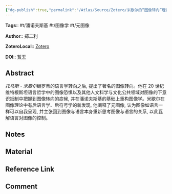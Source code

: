 ```yaml
---
{"dg-publish":true,"permalink":"/Atlas/Source/Zotero/米歇尔的“图像转向”理论解析/"}
---
```



**Tags**:: #t/潘诺夫斯基 #t/图像学 #t/元图像

**Author**:: 郑二利

**ZoteroLocal**:: [Zotero](zotero://select/library/items/8JZWREFZ)

**DOI**:: [暂无](https://kns.cnki.net/kcms2/article/abstract?v=cp4X_-KT6XN4TURfg5nSZvaDaQSEVIiKhD7pMlAl31vGoGA9RyZYE2WaUPMnMWTI13KOKyWyEFd4jPmNbKSfXeZxrOAFwXpsE0IQhhcZHiXDLTRbF6ZBMHCB3d1dOtnZzrQ3x7Spw3KXvEwgSKsgQrdZvqKxNIRtgfD7URrAnO-d5kVKk11tde0AWfMkC1yLhfPpbp2ybUT4me_2PjzO8w==&uniplatform=NZKPT&language=CHS)

## Abstract

*托马斯 - 米歇尔*继罗蒂的语言学转向之后, 提出了著名的图像转向。他在 20 世纪维特根斯坦语言哲学中的图像恐惧以及其他人文科学与文化公共领域对图像的下意识抵制中把握到图像转向的症候, 并在潘诺夫斯基的基础上重构图像学。米歇尔在图像理论中有后语言学、后符号学的新发现, 他阐释了元图像, 认为图像如语言一样可以自我呈现, 并主张回到图像与语言本身重新思考图像与语言的关系, 以此瓦解语言对图像的控制。

## Notes

## Material

## Reference Link

## Comment
